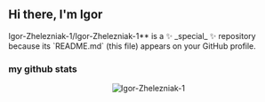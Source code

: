 <h2> Hi there, I'm Igor</h2>
<p>Igor-Zhelezniak-1/Igor-Zhelezniak-1** is a ✨ _special_ ✨ repository because its `README.md` (this file) appears on your GitHub profile.</p>
<h3>my github stats</h3>
<p align="center"> <img src="https://github-readme-stats.vercel.app/api?username=Igor-Zhelezniak-1&show_icons=true&theme=gotham" alt="Igor-Zhelezniak-1" />



